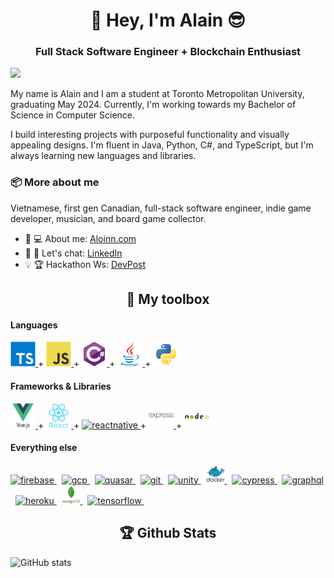 <h1 align="center">👋 Hey, I'm Alain 😎 </h1>
<h3 align="center">Full Stack Software Engineer + Blockchain Enthusiast </h3>

![](https://komarev.com/ghpvc/?username=Aloinn&color=green)

My name is Alain and I am a student at Toronto Metropolitan University, graduating May 2024.
Currently, I'm working towards my Bachelor of Science in Computer Science.

I build interesting projects with purposeful functionality and visually appealing designs. I'm fluent in Java, Python, C#, and TypeScript, but I'm always learning new languages and libraries.

### 📦 More about me
Vietnamese, first gen Canadian, full-stack software engineer, indie game developer, musician, and board game collector.

- 🧑‍ 💻 About me: [Aloinn.com](https://www.aloinn.com/)
- 🤵 🤝 Let's chat: [LinkedIn](https://www.linkedin.com/in/aloinn)
- 💡 🏆 Hackathon Ws: [DevPost](https://devpost.com/Aloinn)


<h2 align="center"> 🧰 My toolbox </h3>

#### Languages
<p>
<a href="https://www.typescriptlang.org/" target="_blank" rel="noreferrer"> 
	<img src="https://raw.githubusercontent.com/devicons/devicon/master/icons/typescript/typescript-original.svg" alt="typescript" width="40" height="40"/> 
</a>
	+
<a href="https://developer.mozilla.org/en-US/docs/Web/JavaScript" target="_blank" rel="noreferrer"> 
	<img src="https://raw.githubusercontent.com/devicons/devicon/master/icons/javascript/javascript-original.svg" alt="javascript" width="40" height="40"/>
</a>
	+
<a href="https://www.w3schools.com/cs/" target="_blank" rel="noreferrer"> 
	<img src="https://raw.githubusercontent.com/devicons/devicon/master/icons/csharp/csharp-original.svg" alt="csharp" width="40" height="40"/> 
</a> 
	+
<a href="https://www.java.com" target="_blank" rel="noreferrer">
	<img src="https://raw.githubusercontent.com/devicons/devicon/master/icons/java/java-original.svg" alt="java" width="40" height="40"/> 
</a> 
	+
<a href="https://www.python.org" target="_blank" rel="noreferrer"> 
	<img src="https://raw.githubusercontent.com/devicons/devicon/master/icons/python/python-original.svg" alt="python" width="40" height="40"/>
</a>
</p>

#### Frameworks & Libraries
<p align="left"> 
		<a href="https://vuejs.org/" target="_blank" rel="noreferrer"> 
	<img src="https://raw.githubusercontent.com/devicons/devicon/master/icons/vuejs/vuejs-original-wordmark.svg" alt="vuejs" width="40" height="40"/> 
	</a> +
	<a href="https://reactjs.org/" target="_blank" rel="noreferrer">
		<img src="https://raw.githubusercontent.com/devicons/devicon/master/icons/react/react-original-wordmark.svg" alt="react" width="40" height="40"/> 
	</a> +
	<a href="https://reactnative.dev/" target="_blank" rel="noreferrer"> 
		<img src="https://reactnative.dev/img/header_logo.svg" alt="reactnative" width="40" height="40"/> 
	</a> +
	<a href="https://expressjs.com" target="_blank" rel="noreferrer"> 
		<img src="https://raw.githubusercontent.com/devicons/devicon/master/icons/express/express-original-wordmark.svg" alt="express" width="40" height="40"/> 
	</a> +
	<a href="https://nodejs.org" target="_blank" rel="noreferrer"> 
		<img src="https://raw.githubusercontent.com/devicons/devicon/master/icons/nodejs/nodejs-original-wordmark.svg" alt="nodejs" width="40" height="40"/> 
	</a>
</p>

#### Everything else
  <p align="left">
    <a href="https://firebase.google.com/" target="_blank" rel="noreferrer">
      <img
        src="https://www.vectorlogo.zone/logos/firebase/firebase-icon.svg"
        alt="firebase"
        width="30"
        height="30"
      />
    </a> &nbsp;
    <a href="https://cloud.google.com" target="_blank" rel="noreferrer">
      <img
        src="https://www.vectorlogo.zone/logos/google_cloud/google_cloud-icon.svg"
        alt="gcp"
        width="30"
        height="30"
      />
    </a> &nbsp;
    <a href="https://quasar.dev/" target="_blank" rel="noreferrer">
      <img
        src="https://cdn.quasar.dev/logo/svg/quasar-logo.svg"
        alt="quasar"
        width="30"
        height="30"
      />
    </a> &nbsp;
    <a href="https://git-scm.com/" target="_blank" rel="noreferrer">
      <img
        src="https://www.vectorlogo.zone/logos/git-scm/git-scm-icon.svg"
        alt="git"
        width="30"
        height="30"
      />
    </a> &nbsp;
    <a href="https://unity.com/" target="_blank" rel="noreferrer">
      <img
        src="https://www.vectorlogo.zone/logos/unity3d/unity3d-icon.svg"
        alt="unity"
        width="30"
        height="30"
      />
    </a> &nbsp;
    <a href="https://www.docker.com/" target="_blank" rel="noreferrer">
      <img
        src="https://raw.githubusercontent.com/devicons/devicon/master/icons/docker/docker-original-wordmark.svg"
        alt="docker"
        width="30"
        height="30"
      />
    </a> &nbsp;
    <a href="https://www.cypress.io" target="_blank" rel="noreferrer">
      <img
        src="https://raw.githubusercontent.com/simple-icons/simple-icons/6e46ec1fc23b60c8fd0d2f2ff46db82e16dbd75f/icons/cypress.svg"
        alt="cypress"
        width="30"
        height="30"
      />
    </a> &nbsp;
    <a href="https://graphql.org" target="_blank" rel="noreferrer">
      <img
        src="https://www.vectorlogo.zone/logos/graphql/graphql-icon.svg"
        alt="graphql"
        width="30"
        height="30"
      />
    </a> &nbsp;
    <a href="https://heroku.com" target="_blank" rel="noreferrer">
      <img
        src="https://www.vectorlogo.zone/logos/heroku/heroku-icon.svg"
        alt="heroku"
        width="30"
        height="30"
      />
    </a> &nbsp;
    <a href="https://www.mongodb.com/" target="_blank" rel="noreferrer">
      <img
        src="https://raw.githubusercontent.com/devicons/devicon/master/icons/mongodb/mongodb-original-wordmark.svg"
        alt="mongodb"
        width="30"
        height="30"
      />
    </a> &nbsp;
    <a href="https://www.tensorflow.org" target="_blank" rel="noreferrer">
      <img
        src="https://www.vectorlogo.zone/logos/tensorflow/tensorflow-icon.svg"
        alt="tensorflow"
        width="30"
        height="30"
      />
    </a> &nbsp;
  </p>


<h2 align="center">🏆 Github Stats</h3>

![GitHub stats](https://github-readme-stats.vercel.app/api?username=Aloinn&show_icons=true&theme=tokyonight)
<!-- ![Top Langs](https://github-readme-stats.vercel.app/api/top-langs/?username=Aloinn&theme=tokyonight) -->

<!--
**Aloinn/Aloinn** is a ✨ _special_ ✨ repository because its `README.md` (this file) appears on your GitHub profile.

Here are some ideas to get you started:

- 🔭 I’m currently working on ...
- 🌱 I’m currently learning ...
- 👯 I’m looking to collaborate on ...
- 🤔 I’m looking for help with ...
- 💬 Ask me about ...
- 📫 How to reach me: ...
- 😄 Pronouns: ...
- ⚡ Fun fact: ...
-->
